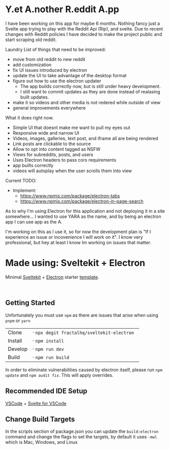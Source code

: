 # Y.et A.nother R.eddit A.pp

I have been working on this app for maybe 6 months. Nothing fancy just a Svelte app trying to play with the Reddit Api (Rip), and svelte.
Due to recent changes with Reddit policies I have decided to make the project public and start scraping old reddit.

Laundry List of things that need to be improved:

- move from old reddit to new reddit
- add customization
- fix UI issues introduced by electron
- update the UI to take advantage of the desktop format
- figure out how to use the electron updater
  - The app builds correctly now, but is still under heavy development. 
  - I still want to commit updates as they are done instead of realasing built updates.
- make it so videos and other media is not redered while outside of view
- general improvements everywhere

What it does right now.

- Simple UI that doesnt make me want to pull my eyes out
- Responsive wide and narrow UI
- Videos, images, galleries, text post, and iframe all are being rendered
- Link posts are clickable to the source
- Allow to opt into content tagged as NSFW
- Views for subreddits, posts, and users
- Uses Electron headers to pass cors requirements
- app builts correctly
- videos will autoplay when the user scrolls them into view

Current TODO:
- Implement:
  - https://www.npmjs.com/package/electron-tabs
  - https://www.npmjs.com/package/electron-in-page-search

As to why I'm using Electron for this application and not deploying it in a site somewhere... I wanted to use YARA as the name, and by being an electron app I can use app as the A.

I'm working on this as I use it, so for now the development plan is "If I experience an issue or incovenience I will work on it". I know very professional, but hey at least I know Im working on issues that matter.

# Made using: Sveltekit + Electron

Minimal [Sveltekit](https://github.com/sveltejs/kit#readme) + [Electron](https://www.electronjs.org/) starter [template](https://github.com/FractalHQ/sveltekit-electron).


<br />

## Getting Started

Unfortunately you must use `npm` as there are issues that arise when using `pnpm` or `yarn`

|         |                                             |
| ------- | ------------------------------------------- |
| Clone   | · `npx degit fractalhq/sveltekit-electron ` |
| Install | · `npm install`                             |
| Develop | · `npm run dev`                             |
| Build   | · `npm run build`                           |

In order to eliminate vulnerabilities caused by electron itself, please run `npm update` and `npm audit fix`. This will apply overrides.

## Recommended IDE Setup

[VSCode](https://code.visualstudio.com/) + [Svelte for VSCode](https://marketplace.visualstudio.com/items?itemName=svelte.svelte-vscode)

## Change Build Targets

In the scripts section of package.json you can update the `build:electron` command and change the flags to set the targets, by default it uses `-mwl` which is Mac, Windows, and Linux
